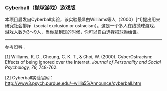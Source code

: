 ### Cyberball（抛球游戏）游戏版



本项目启发自Cyberball实验，该实验最早由Williams等人（2000）[^1]提出用来研究社会排斥（social exclusion or ostracism）。这是一个多人在线抛球游戏，游戏人数为3～9人，当你拿到球的时候，你可以自由选择把球抛给谁。







---

参考资料：

[1] Williams, K. D., Cheung, C. K. T., & Choi, W. (2000). CyberOstracism: Effects of being ignored over the Internet. *Journal of Personality and Social Psychology, 79,* 748-762.

[2] Cyberball实验官网：http://www3.psych.purdue.edu/~willia55/Announce/cyberball.htm
